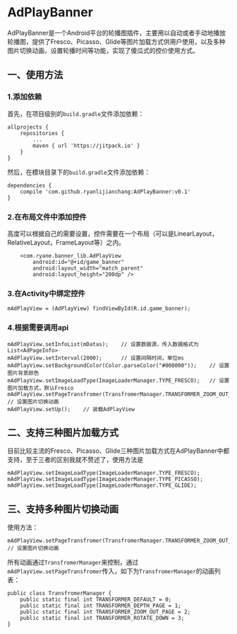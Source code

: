 # AdPlayBanner #

AdPlayBanner是一个Android平台的轮播图插件，主要用以自动或者手动地播放轮播图，提供了Fresco、Picasso、Glide等图片加载方式供用户使用，以及多种图片切换动画，设置轮播时间等功能，实现了傻瓜式的控价使用方式。

## 一、使用方法 ##

### 1.添加依赖 ###

首先，在项目级别的`build.gradle`文件添加依赖：

    allprojects {
		repositories {
			...
			maven { url 'https://jitpack.io' }
		}
	}

然后，在模块目录下的`build.gradle`文件添加依赖：

    dependencies {
		compile 'com.github.ryanlijianchang:AdPlayBanner:v0.1'
	}

### 2.在布局文件中添加控件 ###

高度可以根据自己的需要设置，控件需要在一个布局（可以是LinearLayout，RelativeLayout，FrameLayout等）之内。

        <com.ryane.banner_lib.AdPlayView
        	android:id="@+id/game_banner"
        	android:layout_width="match_parent"
        	android:layout_height="200dp" />

### 3.在Activity中绑定控件 ###

	mAdPlayView = (AdPlayView) findViewById(R.id.game_banner);

### 4.根据需要调用api ###

    mAdPlayView.setInfoList(mDatas);    // 设置数据源，传入数据格式为List<AdPageInfo>
    mAdPlayView.setInterval(2000);      // 设置间隔时间，单位ms
    mAdPlayView.setBackgroundColor(Color.parseColor("#000000"));    // 设置图片背景颜色
    mAdPlayView.setImageLoadType(ImageLoaderManager.TYPE_FRESCO);   // 设置图片加载方式，默认Fresco
    mAdPlayView.setPageTransfromer(TransfromerManager.TRANSFORMER_ZOOM_OUT_PAGE);   // 设置图片切换动画
    mAdPlayView.setUp();    // 装载AdPlayView



## 二、支持三种图片加载方式 ##

目前比较主流的Fresco、Picasso、Glide三种图片加载方式在AdPlayBanner中都支持，至于三者的区别我就不赘述了，使用方法是

    mAdPlayView.setImageLoadType(ImageLoaderManager.TYPE_FRESCO);
	mAdPlayView.setImageLoadType(ImageLoaderManager.TYPE_PICASSO);
	mAdPlayView.setImageLoadType(ImageLoaderManager.TYPE_GLIDE);

## 三、支持多种图片切换动画 ##

使用方法：

	mAdPlayView.setPageTransfromer(TransfromerManager.TRANSFORMER_ZOOM_OUT_PAGE);   // 设置图片切换动画

所有动画通过`TransfromerManager`来控制，通过 `mAdPlayView.setPageTransfromer`传入，如下为`TransfromerManager`的动画列表：

    public class TransfromerManager {
	    public static final int TRANSFORMER_DEFAULT = 0;
	    public static final int TRANSFORMER_DEPTH_PAGE = 1;
	    public static final int TRANSFORMER_ZOOM_OUT_PAGE = 2;
	    public static final int TRANSFORMER_ROTATE_DOWN = 3;
	}
